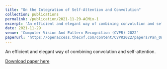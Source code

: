 ```yaml
---
title: "On the Integration of Self-Attention and Convolution"
collection: publications
permalink: /publication/2021-11-29-ACMix-1
excerpt: 'An efficient and elegant way of combining convolution and self-attention.'
date: 2021-11-29
venue: 'Computer Vision And Pattern Recognition (CVPR) 2022'
paperurl: 'https://openaccess.thecvf.com/content/CVPR2022/papers/Pan_On_the_Integration_of_Self-Attention_and_Convolution_CVPR_2022_paper.pdf'
---
```

An efficient and elegant way of combining convolution and self-attention.

[Download paper here](https://openaccess.thecvf.com/content/CVPR2022/papers/Pan_On_the_Integration_of_Self-Attention_and_Convolution_CVPR_2022_paper.pdf)
